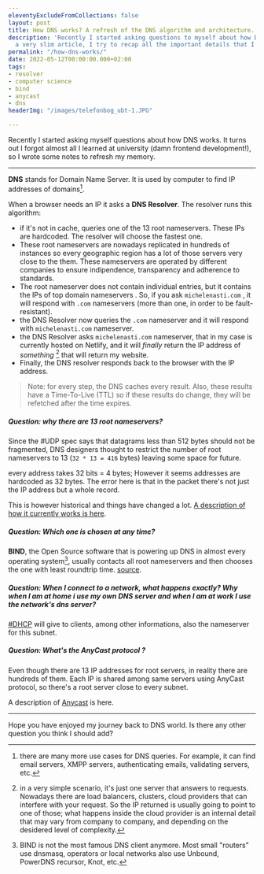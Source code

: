 ```yaml
---
eleventyExcludeFromCollections: false
layout: post
title: How DNS works? A refresh of the DNS algorithm and architecture.
description: 'Recently I started asking questions to myself about how DNS works. In
  a very slim article, I try to recap all the important details that I forgot. '
permalink: "/how-dns-works/"
date: 2022-05-12T00:00:00.000+02:00
tags:
- resolver
- computer science
- bind
- anycast
- dns
headerImg: "/images/telefonbog_ubt-1.JPG"

---
```

Recently I started asking myself questions about how DNS works. It turns out I forgot almost all I learned at university (damn frontend development!), so I wrote some notes to refresh my memory.

***

**DNS** stands for Domain Name Server. It is used by computer to find IP addresses of domains[^1].

When a browser needs an IP it asks a **DNS Resolver**.
The resolver runs this algorithm:

* if it's not in cache, queries one of the 13 root nameservers. These IPs are hardcoded. The resolver will choose the fastest one.
* These root nameservers are nowadays replicated in hundreds of instances so every geographic region has a lot of those servers very close to the them. These nameservers are operated by different companies to ensure indipendence, transparency and adherence to standards.
* The root nameserver does not contain individual entries, but it contains the IPs of top domain nameservers . So, if you ask `michelenasti.com` , it will respond with `.com` nameservers (more than one, in order to be fault-resistant).
* the DNS Resolver now queries the `.com` nameserver and it will respond with `michelenasti.com` nameserver.
* the DNS Resolver asks `michelenasti.com` nameserver, that in my case is currently hosted on Netlify, and it will _finally_ return the IP address of _something_ [^2] that will return my website.
* Finally, the DNS resolver responds back to the browser with the IP address.

> Note: for every step, the DNS caches every result. Also, these results have a Time-To-Live (TTL) so if these results do change, they will be refetched after the time expires.

##### **Question:** why there are 13 root nameservers?

Since the #UDP spec says that datagrams less than 512 bytes should not be fragmented, DNS designers thought to restrict the number of root nameservers to 13 (`32 * 13 = 416` bytes) leaving some space for future.

every address takes 32 bits = 4 bytes; However it seems addresses are hardcoded as 32 bytes. The error here is that in the packet there's not just the IP address but a whole record.

This is however historical and things have changed a lot. [A description of how it currently works is here](https://unix.stackexchange.com/questions/557799/ip-address-is-of-32-bit-which-means-4-bytes-yet-all-answers-to-question-on-13).

##### **Question**: Which one is chosen at any time?

**BIND**, the Open Source software that is powering up DNS in almost every operating system[^3], usually contacts all root nameservers and then chooses the one with least roundtrip time. [source](https://superuser.com/questions/527116/how-does-my-browser-locate-the-nearest-dns-root-servers).

##### **Question**: When I connect to a network, what happens exactly? Why when I am at home i use my own DNS server and when I am at work I use the network's dns server?

[#DHCP](https://afteracademy.com/blog/what-is-dhcp-and-how-does-it-work) will give to clients, among other informations, also the nameserver for this subnet.

##### **Question**: What's the AnyCast protocol ?

Even though there are 13 IP addresses for root servers, in reality there are hundreds of them. Each IP is shared among same servers using AnyCast protocol, so there's a root server close to every subnet.

A description of [Anycast](https://www.imperva.com/blog/how-anycast-works/) is here.

***

Hope you have enjoyed my journey back to DNS world. Is there any other question you think I should add?

[^1]: there are many more use cases for DNS queries. For example, it can find email servers, XMPP servers, authenticating emails, validating servers, etc.

[^2]: in a very simple scenario, it's just one server that answers to requests. Nowadays there are load balancers, clusters, cloud providers that can interfere with your request. So the IP returned is usually going to point to one of those; what happens inside the cloud provider is an internal detail that may vary from company to company, and depending on the desidered level of complexity.

[^3]: BIND is not the most famous DNS client anymore. Most small "routers" use dnsmasq, operators or local networks also use Unbound, PowerDNS recursor, Knot, etc.

